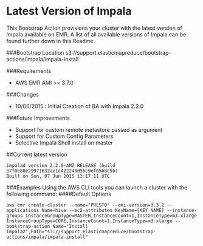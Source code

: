 Latest Version of Impala
==========================
This Bootstrap Action provisions your cluster with the latest version of Impala available on EMR. A list of all available versions of Impala can be found further down in this Readme. 

###Bootstrap Location
s3://support.elasticmapreduce/bootstrap-actions/impala/impala-install

###Requirements
- AWS EMR AMI >= 3.7.0

###Changes
- 10/06/2015 : Initial Creation of BA with Impala 2.2.0

###Future Improvements
- Support for custom remote metastore passed as argument
- Support for Custom Config Parameters
- Selective Impala Shell install on master

##Current latest version
```
impalad version 2.2.0-AMZ RELEASE (build b7f0e80e29971632ae1c422243d56c9ef65b8c5b)
Built on Sun, 07 Jun 2015 13:17:11 UTC
```

###Examples
Using the AWS CLI tools you can launch a cluster with the following command: 
####Default Options
```
aws emr create-cluster --name="PRESTO" --ami-version=3.3.2 --applications Name=hive --ec2-attributes KeyName=[KEY_NAME] --instance-groups InstanceGroupType=MASTER,InstanceCount=1,InstanceType=m3.xlarge InstanceGroupType=CORE,InstanceCount=1,InstanceType=m3.xlarge --bootstrap-action Name="Install Impala2",Path="s3://support.elasticmapreduce/bootstrap-actions/impala/impala-install"
```


